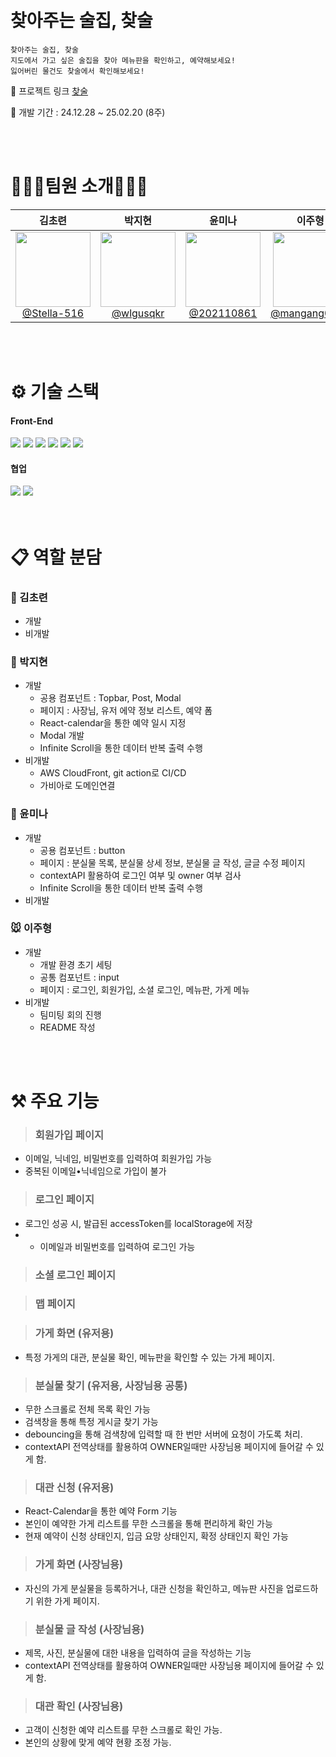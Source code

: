 <br>
<br>

# 찾아주는 술집, 찾술

```
찾아주는 술집, 찾술
지도에서 가고 싶은 술집을 찾아 메뉴판을 확인하고, 예약해보세요!
잃어버린 물건도 찾술에서 확인해보세요!
```

🔗 프로젝트 링크 [찾술](https://d2nedo6zm8w85b.cloudfront.net)

📅 개발 기간 : 24.12.28 ~ 25.02.20 (8주)

<br>
<br>

# 💁🏻‍♀팀원 소개💁🏻‍♂

|                                                                김초련                                                                 |                                                             박지현                                                              |                                                                윤미나                                                                |                                                                    이주형                                                                    |
| :-----------------------------------------------------------------------------------------------------------------------------------: | :-----------------------------------------------------------------------------------------------------------------------------: | :----------------------------------------------------------------------------------------------------------------------------------: | :------------------------------------------------------------------------------------------------------------------------------------------: |
| [<img src="https://avatars.githubusercontent.com/Stella-516" height="120" width="120"><br>@Stella-516](https://github.com/Stella-516) | [<img src="https://avatars.githubusercontent.com/wlgusqkr" height="120" width="120"><br>@wlgusqkr](https://github.com/wlgusqkr) | [<img src="https://avatars.githubusercontent.com/u/202110861" height="120" width="120"><br>@202110861](https://github.com/202110861) | [<img src="https://avatars.githubusercontent.com/u/139374266?v=4" height="120" width="120"><br>@mangang0713](https://github.com/mangang0713) |

<br>
<br>

# ⚙️ 기술 스택

#### Front-End

<div style="margin: ; text-align: left;" "text-align: left;">
  <img src="https://img.shields.io/badge/React-61DAFB?style=for-the-badge&logo=React&logoColor=white">
  <img src="https://img.shields.io/badge/Typescript-3178C6?style=for-the-badge&logo=Typescript&logoColor=white">
  <img src="https://img.shields.io/badge/HTML5-E34F26?style=for-the-badge&logo=HTML5&logoColor=white">
  <img src="https://img.shields.io/badge/Tailwind CSS-06B6D4?style=for-the-badge&logo=Tailwind CSS&logoColor=white">
  <img src="https://img.shields.io/badge/Eslint-4B32C3?style=for-the-badge&logo=Eslint&logoColor=white">
  <img src="https://img.shields.io/badge/Prettier-F7B93E?style=for-the-badge&logo=Prettier&logoColor=white">
 </div>

#### 협업

 <div style="margin: ; text-align: left;" "text-align: left;"> 
   <img src="https://img.shields.io/badge/Git-F05032?style=for-the-badge&logo=Git&logoColor=white">
   <img src="https://img.shields.io/badge/Github-181717?style=for-the-badge&logo=Github&logoColor=white">
</div>

<br/>
<br/>

# 📋 역할 분담

### 🐻 김초련

- 개발
- 비개발

### 🐰 박지현

- 개발
  - 공용 컴포넌트 : Topbar, Post, Modal
  - 페이지 : 사장님, 유저 에약 정보 리스트, 예약 폼
  - React-calendar을 통한 예약 일시 지정
  - Modal 개발
  - Infinite Scroll을 통한 데이터 반복 출력 수행
- 비개발
  - AWS CloudFront, git action로 CI/CD
  - 가비아로 도메인연결

### 🐤 윤미나

- 개발
  - 공용 컴포넌트 : button
  - 페이지 : 분실물 목록, 분실물 상세 정보, 분실물 글 작성, 글글 수정 페이지
  - contextAPI 활용하여 로그인 여부 및 owner 여부 검사
  - Infinite Scroll을 통한 데이터 반복 출력 수행
- 비개발

### 🐭 이주형

- 개발
  - 개발 환경 초기 세팅
  - 공통 컴포넌트 : input
  - 페이지 : 로그인, 회원가입, 소셜 로그인, 메뉴판, 가게 메뉴
- 비개발
  - 팀미팅 회의 진행
  - README 작성

<br/>
<br/>

# ⚒️ 주요 기능

> ### 회원가입 페이지

- 이메일, 닉네임, 비밀번호를 입력하여 회원가입 가능
- 중복된 이메일•닉네임으로 가입이 불가

> ### 로그인 페이지

- 로그인 성공 시, 발급된 accessToken를 localStorage에 저장
- - 이메일과 비밀번호를 입력하여 로그인 가능

> ### 소셜 로그인 페이지

> ### 맵 페이지

> ### 가게 화면 (유저용)

- 특정 가게의 대관, 분실물 확인, 메뉴판을 확인할 수 있는 가게 페이지.

> ### 분실물 찾기 (유저용, 사장님용 공통)

- 무한 스크롤로 전체 목록 확인 가능
- 검색창을 통해 특정 게시글 찾기 가능
- debouncing을 통해 검색창에 입력할 때 한 번만 서버에 요청이 가도록 처리.
- contextAPI 전역상태를 활용하여 OWNER일때만 사장님용 페이지에 들어갈 수 있게 함.

> ### 대관 신청 (유저용)

- React-Calendar을 통한 예약 Form 기능
- 본인이 예약한 가게 리스트를 무한 스크롤을 통해 편리하게 확인 가능
- 현재 예약이 신청 상태인지, 입금 요망 상태인지, 확정 상태인지 확인 가능

> ### 가게 화면 (사장님용)

- 자신의 가게 분실물을 등록하거나, 대관 신청을 확인하고, 메뉴판 사진을 업로드하기 위한 가게 페이지.

> ### 분실물 글 작성 (사장님용)

- 제목, 사진, 분실물에 대한 내용을 입력하여 글을 작성하는 기능
- contextAPI 전역상태를 활용하여 OWNER일때만 사장님용 페이지에 들어갈 수 있게 함.

> ### 대관 확인 (사장님용)

- 고객이 신청한 예약 리스트를 무한 스크롤로 확인 가능.
- 본인의 상황에 맞게 예약 현황 조정 가능.
